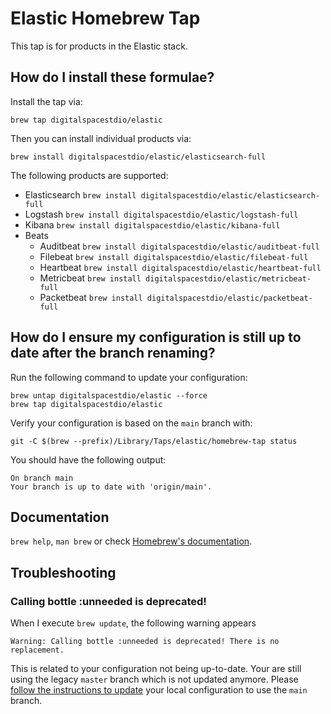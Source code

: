 # Elastic Homebrew Tap

This tap is for products in the Elastic stack.

## How do I install these formulae?

Install the tap via:

    brew tap digitalspacestdio/elastic

Then you can install individual products via:

    brew install digitalspacestdio/elastic/elasticsearch-full

The following products are supported:

* Elasticsearch `brew install digitalspacestdio/elastic/elasticsearch-full`
* Logstash `brew install digitalspacestdio/elastic/logstash-full`
* Kibana `brew install digitalspacestdio/elastic/kibana-full`
* Beats
  * Auditbeat `brew install digitalspacestdio/elastic/auditbeat-full`
  * Filebeat `brew install digitalspacestdio/elastic/filebeat-full`
  * Heartbeat `brew install digitalspacestdio/elastic/heartbeat-full`
  * Metricbeat `brew install digitalspacestdio/elastic/metricbeat-full`
  * Packetbeat `brew install digitalspacestdio/elastic/packetbeat-full`

## How do I ensure my configuration is still up to date after the branch renaming?

Run the following command to update your configuration:

    brew untap digitalspacestdio/elastic --force
    brew tap digitalspacestdio/elastic

Verify your configuration is based on the `main` branch with:

    git -C $(brew --prefix)/Library/Taps/elastic/homebrew-tap status

You should have the following output:

    On branch main
    Your branch is up to date with 'origin/main'.

## Documentation
`brew help`, `man brew` or check [Homebrew's documentation](https://github.com/Homebrew/brew/blob/master/docs/README.md).

## Troubleshooting
### Calling bottle :unneeded is deprecated!

When I execute `brew update`, the following warning appears

    Warning: Calling bottle :unneeded is deprecated! There is no replacement.

This is related to your configuration not being up-to-date. Your are still using the legacy `master` branch which is not updated anymore. Please [follow the instructions to update](#how-do-i-ensure-my-configuration-is-up-to-date) your local configuration to use the `main` branch.
